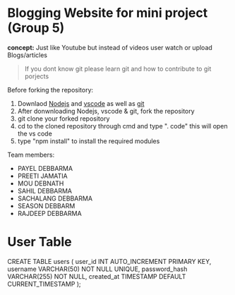 # Blogging Website for mini project (Group 5)
**concept:** Just like Youtube but instead of videos user watch or upload Blogs/articles  
> If you dont know git please learn git and how to contribute to git porjects  

Before forking the repository:  

1. Downlaod [Nodejs](https://nodejs.org/en/download/current)  and [vscode](https://code.visualstudio.com/download)  as well as [git](https://git-scm.com/downloads)  
2. After donwnloading Nodejs, vscode & git,  fork the repository  
3. git clone your  forked repository  
4. cd to the cloned repository through cmd and type ". code" this will open the vs code  
5. type "npm install" to install the required modules

Team members:
- PAYEL DEBBARMA
- PREETI JAMATIA
- MOU DEBNATH
- SAHIL DEBBARMA
- SACHALANG DEBBARMA
- SEASON DEBBARM
- RAJDEEP DEBBARMA
  
# User Table  
CREATE TABLE users (
    user_id INT AUTO_INCREMENT PRIMARY KEY,
    username VARCHAR(50) NOT NULL UNIQUE,
    password_hash VARCHAR(255) NOT NULL,
    created_at TIMESTAMP DEFAULT CURRENT_TIMESTAMP
);


